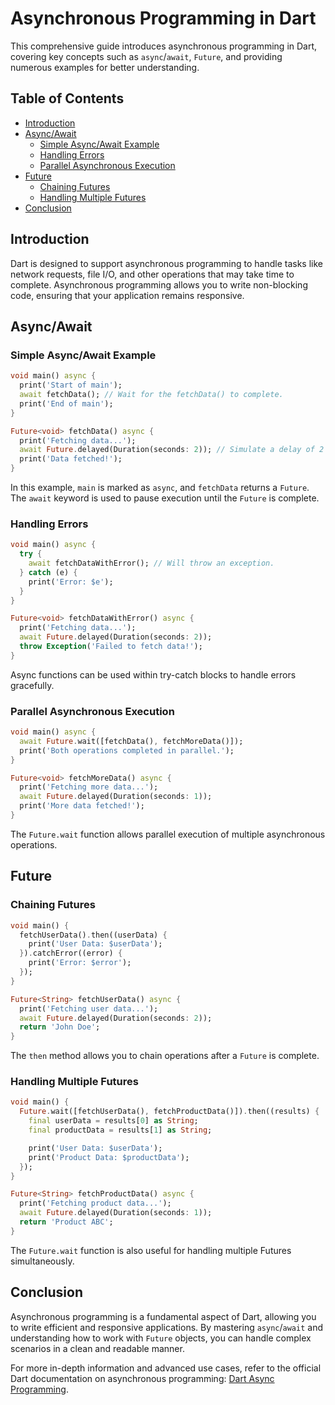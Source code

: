 # Asynchronous Programming in Dart

This comprehensive guide introduces asynchronous programming in Dart, covering key concepts such as `async`/`await`, `Future`, and providing numerous examples for better understanding.

## Table of Contents

- [Introduction](#introduction)
- [Async/Await](#asyncawait)
  - [Simple Async/Await Example](#simple-asyncawait-example)
  - [Handling Errors](#handling-errors)
  - [Parallel Asynchronous Execution](#parallel-asynchronous-execution)
- [Future](#future)
  - [Chaining Futures](#chaining-futures)
  - [Handling Multiple Futures](#handling-multiple-futures)
- [Conclusion](#conclusion)

## Introduction

Dart is designed to support asynchronous programming to handle tasks like network requests, file I/O, and other operations that may take time to complete. Asynchronous programming allows you to write non-blocking code, ensuring that your application remains responsive.

## Async/Await

### Simple Async/Await Example

```dart
void main() async {
  print('Start of main');
  await fetchData(); // Wait for the fetchData() to complete.
  print('End of main');
}

Future<void> fetchData() async {
  print('Fetching data...');
  await Future.delayed(Duration(seconds: 2)); // Simulate a delay of 2 seconds.
  print('Data fetched!');
}
```

In this example, `main` is marked as `async`, and `fetchData` returns a `Future`. The `await` keyword is used to pause execution until the `Future` is complete.

### Handling Errors

```dart
void main() async {
  try {
    await fetchDataWithError(); // Will throw an exception.
  } catch (e) {
    print('Error: $e');
  }
}

Future<void> fetchDataWithError() async {
  print('Fetching data...');
  await Future.delayed(Duration(seconds: 2));
  throw Exception('Failed to fetch data!');
}
```

Async functions can be used within try-catch blocks to handle errors gracefully.

### Parallel Asynchronous Execution

```dart
void main() async {
  await Future.wait([fetchData(), fetchMoreData()]);
  print('Both operations completed in parallel.');
}

Future<void> fetchMoreData() async {
  print('Fetching more data...');
  await Future.delayed(Duration(seconds: 1));
  print('More data fetched!');
}
```

The `Future.wait` function allows parallel execution of multiple asynchronous operations.

## Future

### Chaining Futures

```dart
void main() {
  fetchUserData().then((userData) {
    print('User Data: $userData');
  }).catchError((error) {
    print('Error: $error');
  });
}

Future<String> fetchUserData() async {
  print('Fetching user data...');
  await Future.delayed(Duration(seconds: 2));
  return 'John Doe';
}
```

The `then` method allows you to chain operations after a `Future` is complete.

### Handling Multiple Futures

```dart
void main() {
  Future.wait([fetchUserData(), fetchProductData()]).then((results) {
    final userData = results[0] as String;
    final productData = results[1] as String;

    print('User Data: $userData');
    print('Product Data: $productData');
  });
}

Future<String> fetchProductData() async {
  print('Fetching product data...');
  await Future.delayed(Duration(seconds: 1));
  return 'Product ABC';
}
```

The `Future.wait` function is also useful for handling multiple Futures simultaneously.

## Conclusion

Asynchronous programming is a fundamental aspect of Dart, allowing you to write efficient and responsive applications. By mastering `async`/`await` and understanding how to work with `Future` objects, you can handle complex scenarios in a clean and readable manner.

For more in-depth information and advanced use cases, refer to the official Dart documentation on asynchronous programming: [Dart Async Programming](https://dart.dev/codelabs/async-await).
